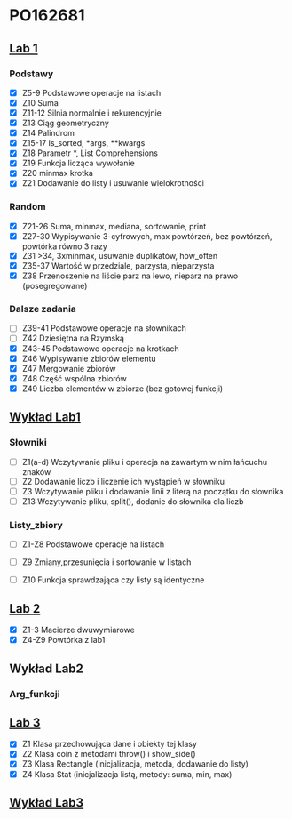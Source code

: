 # PO162681

## [Lab 1](https://github.com/Vex0on/PO162681/tree/main/Python/lab1)

### Podstawy
- [x] Z5-9 Podstawowe operacje na listach
- [x] Z10 Suma
- [x] Z11-12 Silnia normalnie i rekurencyjnie
- [x] Z13 Ciąg geometryczny
- [x] Z14 Palindrom
- [x] Z15-17 Is_sorted, *args, **kwargs
- [x] Z18 Parametr *, List Comprehensions
- [x] Z19 Funkcja licząca wywołanie
- [x] Z20 minmax krotka
- [x] Z21 Dodawanie do listy i usuwanie wielokrotności

### Random
- [x] Z21-26 Suma, minmax, mediana, sortowanie, print
- [x] Z27-30 Wypisywanie 3-cyfrowych, max powtórzeń, bez powtórzeń, powtórka równo 3 razy
- [x] Z31 >34, 3xminmax, usuwanie duplikatów, how_often
- [x] Z35-37 Wartość w przedziale, parzysta, nieparzysta
- [x] Z38 Przenoszenie na liście parz na lewo, nieparz na prawo (posegregowane)

### Dalsze zadania
- [ ] Z39-41 Podstawowe operacje na słownikach
- [ ] Z42 Dziesiętna na Rzymską
- [x] Z43-45 Podstawowe operacje na krotkach
- [x] Z46 Wypisywanie zbiorów elementu
- [x] Z47 Mergowanie zbiorów
- [x] Z48 Część wspólna zbiorów
- [x] Z49 Liczba elementów w zbiorze (bez gotowej funkcji)

## [Wykład Lab1](https://github.com/Vex0on/PO162681/tree/main/Python/lab1/wykład)

### Słowniki
- [ ] Z1(a-d) Wczytywanie pliku i operacja na zawartym w nim łańcuchu znaków
- [ ] Z2 Dodawanie liczb i liczenie ich wystąpień w słowniku
- [ ] Z3 Wczytywanie pliku i dodawanie linii z literą na początku do słownika
- [ ] Z13 Wczytywanie pliku, split(), dodanie do słownika dla liczb
### Listy_zbiory
- [ ] Z1-Z8 Podstawowe operacje na listach
- [ ] Z9 Zmiany,przesunięcia i sortowanie w listach
- [ ] Z10 Funkcja sprawdzająca czy listy są identyczne


## [Lab 2](https://github.com/Vex0on/PO162681/tree/main/Python/lab2)
- [x] Z1-3 Macierze dwuwymiarowe
- [x] Z4-Z9 Powtórka z lab1
## Wykład Lab2

### Arg_funkcji

## [Lab 3](https://github.com/Vex0on/PO162681/tree/main/Python/lab3)
- [x] Z1 Klasa przechowująca dane i obiekty tej klasy
- [x] Z2 Klasa coin z metodami throw() i show_side()
- [x] Z3 Klasa Rectangle (inicjalizacja, metoda, dodawanie do listy)
- [x] Z4 Klasa Stat (inicjalizacja listą, metody: suma, min, max)

## [Wykład Lab3](https://github.com/Vex0on/PO162681/tree/main/Python/lab3/wykład)
